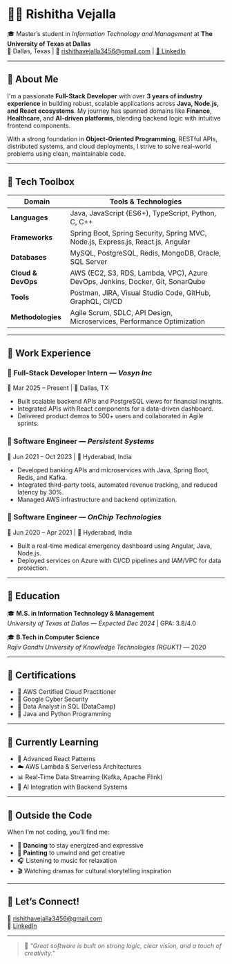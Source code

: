 # 👩‍💻 Rishitha Vejalla

🎓 Master’s student in *Information Technology and Management* at **The University of Texas at Dallas**  
📍 Dallas, Texas | 📧 rishithavejalla3456@gmail.com | [🔗 LinkedIn](https://www.linkedin.com/in/rishitha-vejalla-a870701b3/)

---

## 🚀 About Me

I'm a passionate **Full-Stack Developer** with over **3 years of industry experience** in building robust, scalable applications across **Java, Node.js, and React ecosystems**. My journey has spanned domains like **Finance**, **Healthcare**, and **AI-driven platforms**, blending backend logic with intuitive frontend components.

With a strong foundation in **Object-Oriented Programming**, RESTful APIs, distributed systems, and cloud deployments, I strive to solve real-world problems using clean, maintainable code.

---

## 🔧 Tech Toolbox

| Domain                     | Tools & Technologies                                                                 |
|---------------------------|----------------------------------------------------------------------------------------|
| **Languages**             | Java, JavaScript (ES6+), TypeScript, Python, C, C++                                   |
| **Frameworks**            | Spring Boot, Spring Security, Spring MVC, Node.js, Express.js, React.js, Angular      |
| **Databases**             | MySQL, PostgreSQL, Redis, MongoDB, Oracle, SQL Server                                 |
| **Cloud & DevOps**        | AWS (EC2, S3, RDS, Lambda, VPC), Azure DevOps, Jenkins, Docker, Git, SonarQube        |
| **Tools**                 | Postman, JIRA, Visual Studio Code, GitHub, GraphQL, CI/CD                             |
| **Methodologies**         | Agile Scrum, SDLC, API Design, Microservices, Performance Optimization                |

---

## 💼 Work Experience

### 🔹 Full-Stack Developer Intern — *Vosyn Inc*  
📅 Mar 2025 – Present | 📍 Dallas, TX  
- Built scalable backend APIs and PostgreSQL views for financial insights.  
- Integrated APIs with React components for a data-driven dashboard.  
- Delivered product demos to 500+ users and collaborated in Agile sprints.

### 🔹 Software Engineer — *Persistent Systems*  
📅 Jun 2021 – Oct 2023 | 📍 Hyderabad, India  
- Developed banking APIs and microservices with Java, Spring Boot, Redis, and Kafka.  
- Integrated third-party tools, automated revenue tracking, and reduced latency by 30%.  
- Managed AWS infrastructure and backend optimization.

### 🔹 Software Engineer — *OnChip Technologies*  
📅 Jun 2020 – Apr 2021 | 📍 Hyderabad, India  
- Built a real-time medical emergency dashboard using Angular, Java, Node.js.  
- Deployed services on Azure with CI/CD pipelines and IAM/VPC for data protection.

---

## 📘 Education

🎓 **M.S. in Information Technology & Management**  
*University of Texas at Dallas* — *Expected Dec 2024* | GPA: 3.8/4.0

🎓 **B.Tech in Computer Science**  
*Rajiv Gandhi University of Knowledge Technologies (RGUKT)* — 2020

---

## 🧠 Certifications

- 📜 AWS Certified Cloud Practitioner  
- 📜 Google Cyber Security  
- 📜 Data Analyst in SQL (DataCamp)  
- 📜 Java and Python Programming

---

## 🌱 Currently Learning

- 🔧 Advanced React Patterns  
- ☁️ AWS Lambda & Serverless Architectures  
- 📊 Real-Time Data Streaming (Kafka, Apache Flink)  
- 🧠 AI Integration with Backend Systems

---

## 🎨 Outside the Code

When I’m not coding, you’ll find me:
- 💃 **Dancing** to stay energized and expressive  
- 🎨 **Painting** to unwind and get creative  
- 🎧 Listening to music for relaxation  
- 🎬 Watching dramas for cultural storytelling inspiration

---

## 🤝 Let’s Connect!

💌 [rishithavejalla3456@gmail.com](mailto:rishithavejalla3456@gmail.com)  
🔗 [LinkedIn](https://www.linkedin.com/in/rishitha-vejalla-a870701b3/)

---

> 💬 *"Great software is built on strong logic, clear vision, and a touch of creativity."*
